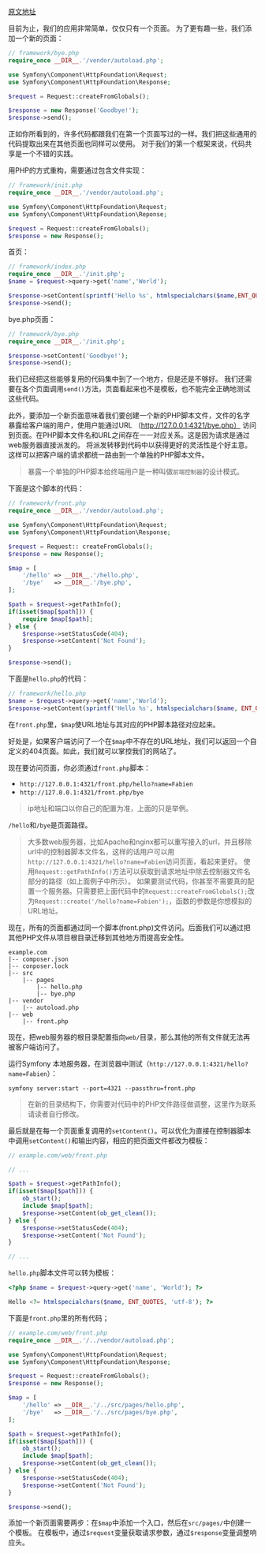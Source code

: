 [原文地址](https://symfony.com/doc/5.x/create_framework/front_controller.html)

目前为止，我们的应用非常简单，仅仅只有一个页面。
为了更有趣一些，我们添加一个新的页面：
```php
// framework/bye.php
require_once __DIR__.'/vendor/autoload.php';

use Symfony\Component\HttpFoundation\Request;
use Symfony\Component\HttpFoundation\Response;

$request = Request::createFromGlobals();

$response = new Response('Goodbye!');
$response->send();
```
正如你所看到的，许多代码都跟我们在第一个页面写过的一样。我们把这些通用的代码提取出来在其他页面也同样可以使用。
对于我们的第一个框架来说，代码共享是一个不错的实践。

用PHP的方式重构，需要通过包含文件实现：
```php
// framework/init.php
require_once __DIR__.'/vendor/autoload.php';

use Symfony\Component\HttpFoundation\Request;
use Symfony\Component\HttpFoundation\Reponse;

$request = Request::createFromGlobals();
$response = new Response();
```
首页：
```php
// framework/index.php
require_once __DIR__.'/init.php';
$name = $request->query->get('name','World');

$response->setContent(sprintf('Hello %s', htmlspecialchars($name,ENT_QUOTES,'utf-8')));
$response->send();
```
bye.php页面：
```php
// framework/bye.php
require_once __DIR__.'/init.php';

$response->setContent('Goodbye!');
$response->send();
```
我们已经把这些能够复用的代码集中到了一个地方，但是还是不够好。
我们还需要在各个页面调用`send()`方法，页面看起来也不是模板，也不能完全正确地测试这些代码。

此外，要添加一个新页面意味着我们要创建一个新的PHP脚本文件，文件的名字暴露给客户端的用户，使用户能通过URL （http://127.0.0.1:4321/bye.php） 访问到页面。在PHP脚本文件名和URL之间存在一一对应关系。这是因为请求是通过web服务器直接派发的。
将派发转移到代码中以获得更好的灵活性是个好主意。这样可以把客户端的请求都统一路由到一个单独的PHP脚本文件。

> 暴露一个单独的PHP脚本给终端用户是一种叫做`前端控制器`的设计模式。

下面是这个脚本的代码：
```php
// framework/front.php
require_once __DIR__.'/vendor/autoload.php';

use Symfony\Component\HttpFoundation\Request;
use Symfony\Component\HttpFoundation\Response;

$request = Request:: createFromGlobals();
$response = new Response();

$map = [
    '/hello' => __DIR__.'/hello.php',
    '/bye'   => __DIR__.'/bye.php',
];

$path = $request->getPathInfo();
if(isset($map[$path])) {
    require $map[$path];
} else {
    $response->setStatusCode(404);
    $response->setContent('Not Found');
}

$response->send();
```
下面是`hello.php`的代码：
```php
// framework/hello.php
$name = $request->query->get('name','World');
$response->setContent(sprintf('Hello %s', htmlspecialchars($name, ENT_QUOTES, 'utf-8')));
```
在`front.php`里，`$map`使URL地址与其对应的PHP脚本路径对应起来。

好处是，如果客户端访问了一个在`$map`中不存在的URL地址，我们可以返回一个自定义的404页面。如此，我们就可以掌控我们的网站了。

现在要访问页面，你必须通过`front.php`脚本：
- `http://127.0.0.1:4321/front.php/hello?name=Fabien`
- `http://127.0.0.1:4321/front.php/bye`
> ip地址和端口以你自己的配置为准，上面的只是举例。

`/hello`和`/bye`是页面路径。

> 大多数web服务器，比如Apache和nginx都可以重写接入的url，并且移除url中的控制器脚本文件名，这样的话用户可以用`http://127.0.0.1:4321/hello?name=Fabien`访问页面，看起来更好。
使用`Request::getPathInfo()`方法可以获取到请求地址中除去控制器文件名部分的路径（如上面例子中所示）。
> 如果要测试代码，你甚至不需要真的配置一个服务器。只需要把上面代码中的`Request::createFromGlobals();`改为`Request::create('/hello?name=Fabien');`，函数的参数是你想模拟的URL地址。

现在，所有的页面都通过同一个脚本(front.php)文件访问。后面我们可以通过把其他PHP文件从项目根目录迁移到其他地方而提高安全性。
```
example.com
|-- composer.json
|-- conposer.lock
|-- src
    |-- pages
        |-- hello.php
        |-- bye.php
|-- vendor
    |-- autoload.php
|-- web
    |-- front.php
```
现在，把web服务器的根目录配置指向`web/`目录，那么其他的所有文件就无法再被客户端访问了。

运行Symfony 本地服务器，在浏览器中测试（`http://127.0.0.1:4321/hello?name=Fabien`）：
```
symfony server:start --port=4321 --passthru=front.php
```
> 在新的目录结构下，你需要对代码中的PHP文件路径做调整，这里作为联系请读者自行修改。

最后就是在每一个页面重复调用的`setContent()`。可以优化为直接在控制器脚本中调用`setContent()`和输出内容，相应的把页面文件都改为模板：
```php
// example.com/web/front.php

// ...

$path = $request->getPathInfo();
if(isset($map[$path])) {
    ob_start();
    include $map[$path];
    $response->setContent(ob_get_clean());
} else {
    $response->setStatusCode(404);
    $response->setContent('Not Found');
}

// ...
```
`hello.php`脚本文件可以转为模板：
```php
<?php $name = $request->query->get('name', 'World'); ?>

Hello <?= htmlspecialchars($name, ENT_QUOTES, 'utf-8'); ?>
```
下面是`front.php`里的所有代码；
```php
// example.com/web/front.php
require_once __DIR__.'/../vendor/autoload.php';

use Symfony\Component\HttpFoundation\Request;
use Symfony\Component\HttpFoundation\Response;

$request = Request::createFromGlobals();
$response = new Response();

$map = [
    '/hello' => __DIR__.'/../src/pages/hello.php',
    '/bye'   => __DIR__.'/../src/pages/bye.php',
];

$path = $request->getPathInfo();
if(isset($map[$path])) {
    ob_start();
    include $map[$path];
    $response->setContent(ob_get_clean());
} else {
    $response->setStatusCode(404);
    $response->setContent('Not Found');
}

$response->send();
```
添加一个新页面需要两步：在`$map`中添加一个入口，然后在`src/pages/`中创建一个模板。
在模板中，通过`$request`变量获取请求参数，通过`$response`变量调整响应头。

